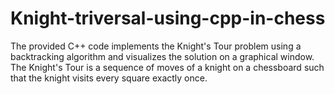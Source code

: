 # Knight-triversal-using-cpp-in-chess

The provided C++ code implements the Knight's Tour problem using a backtracking algorithm and visualizes the solution on a graphical window. The Knight's Tour is a sequence of moves of a knight on a chessboard such that the knight visits every square exactly once.

